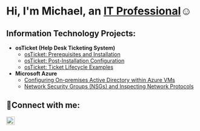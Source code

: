 <h1>Hi, I'm Michael, an <a href="https://linkedin.com/in/Michael-Tai-Davis">IT Professional</a>☺</h1>

<h2> Information Technology Projects:</h2>

- <b>osTicket (Help Desk Ticketing System)</b>
  - [osTicket: Prerequisites and Installation](https://github.com/MikeyDeei/osticket-prereqs)
  - [osTicket: Post-Installation Configuration](https://github.com/MikeyDeei/post-install-config)
  - [osTicket: Ticket Lifecycle Examples](https://github.com/MikeyDeei/ticket-lifecycle)
- <b>Microsoft Azure</b>
  - [Configuring On-premises Active Directory within Azure VMs](https://github.com/MikeyDeei/configure-ad)
  - [Network Security Groups (NSGs) and Inspecting Network Protocols](https://github.com/MikeyDeei/azure-network-protocols)

<h2>🤳Connect with me:</h2>

[<img align="left" alt="Josh | LinkedIn" width="22px" src="https://cdn.jsdelivr.net/npm/simple-icons@v3/icons/linkedin.svg" />][linkedin]

[linkedin]: https://linkedin.com/in/Michael-Tai-Davis
